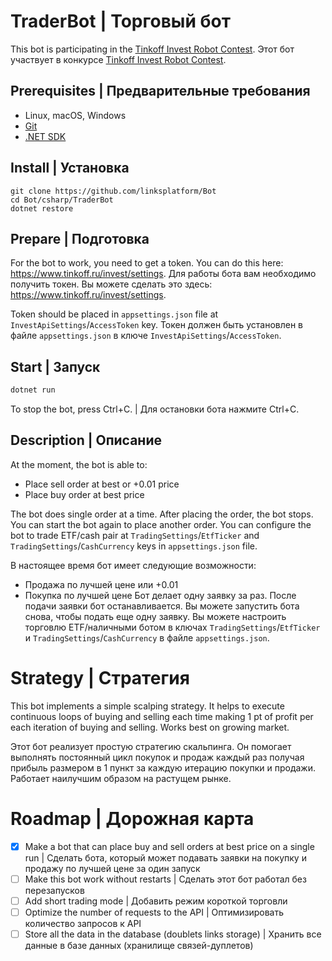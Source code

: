 # TraderBot | Торговый бот

This bot is participating in the [Tinkoff Invest Robot Contest](https://github.com/Tinkoff/invest-robot-contest).
Этот бот участвует в конкурсе [Tinkoff Invest Robot Contest](https://github.com/Tinkoff/invest-robot-contest).

## Prerequisites | Предварительные требования
* Linux, macOS, Windows
* [Git](https://git-scm.com/downloads)
* [.NET SDK](https://dotnet.microsoft.com/download)

## Install | Установка
```
git clone https://github.com/linksplatform/Bot
cd Bot/csharp/TraderBot
dotnet restore
```

## Prepare | Подготовка

For the bot to work, you need to get a token. You can do this here: https://www.tinkoff.ru/invest/settings.
Для работы бота вам необходимо получить токен. Вы можете сделать это здесь: https://www.tinkoff.ru/invest/settings.

Token should be placed in `appsettings.json` file at `InvestApiSettings`/`AccessToken` key.
Токен должен быть установлен в файле `appsettings.json` в ключе `InvestApiSettings`/`AccessToken`.

## Start | Запуск
```sh
dotnet run
```
To stop the bot, press Ctrl+C. | Для остановки бота нажмите Ctrl+C.

## Description | Описание

At the moment, the bot is able to:
* Place sell order at best or +0.01 price
* Place buy order at best price

The bot does single order at a time. After placing the order, the bot stops. You can start the bot again to place another order.
You can configure the bot to trade ETF/cash pair at `TradingSettings`/`EtfTicker` and `TradingSettings`/`CashCurrency` keys in `appsettings.json` file.

В настоящее время бот имеет следующие возможности:
* Продажа по лучшей цене или +0.01
* Покупка по лучшей цене
Бот делает одну заявку за раз. После подачи заявки бот останавливается. Вы можете запустить бота снова, чтобы подать еще одну заявку.
Вы можете настроить торговлю ETF/наличными ботом в ключах `TradingSettings`/`EtfTicker` и `TradingSettings`/`CashCurrency` в файле `appsettings.json`.

# Strategy | Стратегия

This bot implements a simple scalping strategy.
It helps to execute continuous loops of buying and selling each time making 1 pt of profit per each iteration of buying and selling.
Works best on growing market.

Этот бот реализует простую стратегию скальпинга.
Он помогает выполнять постоянный цикл покупок и продаж каждый раз получая прибыль размером в 1 пункт за каждую итерацию покупки и продажи.
Работает наилучшим образом на растущем рынке.

# Roadmap | Дорожная карта
- [x] Make a bot that can place buy and sell orders at best price on a single run | Сделать бота, который может подавать заявки на покупку и продажу по лучшей цене за один запуск
- [ ] Make this bot work without restarts | Сделать этот бот работал без перезапусков
- [ ] Add short trading mode | Добавить режим короткой торговли
- [ ] Optimize the number of requests to the API | Оптимизировать количество запросов к API
- [ ] Store all the data in the database (doublets links storage) | Хранить все данные в базе данных (хранилище связей-дуплетов)